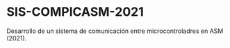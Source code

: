 # SIS-COMPICASM-2021
Desarrollo de un sistema de comunicación entre microcontroladres en ASM (2021).
